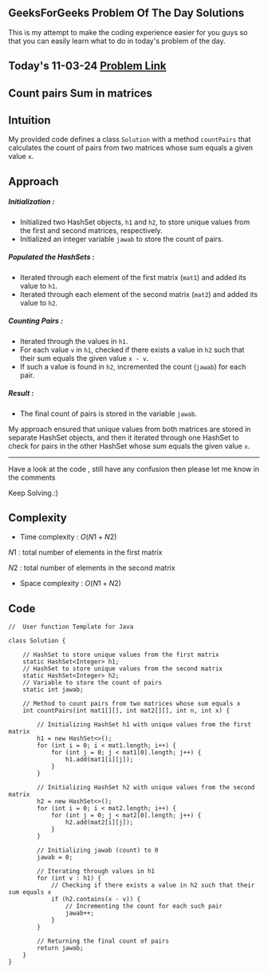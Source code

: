 ## GeeksForGeeks Problem Of The Day Solutions

This is my attempt to make the coding experience easier for you guys so that you can easily learn what to do in today's problem of the day.

## Today's 11-03-24 [Problem Link](https://www.geeksforgeeks.org/problems/count-pairs-sum-in-matrices4332/1)
## Count pairs Sum in matrices

## Intuition
My provided code defines a class `Solution` with a method `countPairs` that calculates the count of pairs from two matrices whose sum equals a given value `x`.

## Approach

##### Initialization :
- Initialized two HashSet objects, `h1` and `h2`, to store unique values from the first and second matrices, respectively.
- Initialized an integer variable `jawab` to store the count of pairs.

##### Populated the HashSets :
- Iterated through each element of the first matrix (`mat1`) and added its value to `h1`.
- Iterated through each element of the second matrix (`mat2`) and added its value to `h2`.

##### Counting Pairs :
- Iterated through the values in `h1`.
- For each value `v` in `h1`, checked if there exists a value in `h2` such that their sum equals the given value `x - v`.
- If such a value is found in `h2`, incremented the count (`jawab`) for each pair.

##### Result :
- The final count of pairs is stored in the variable `jawab`.

My approach ensured that unique values from both matrices are stored in separate HashSet objects, and then it iterated through one HashSet to check for pairs in the other HashSet whose sum equals the given value `x`.

---
Have a look at the code , still have any confusion then please let me know in the comments

Keep Solving.:)

## Complexity
- Time complexity : $O( N1 + N2 )$
<!-- Add your time complexity here, e.g. $$O())$$ -->
$N1$ : total number of elements in the first matrix

$N2$ : total number of elements in the second matrix
- Space complexity : $O( N1 + N2 )$
<!-- Add your space complexity here, e.g. $$O(n)$$ -->

## Code

```
//  User function Template for Java

class Solution {
    
    // HashSet to store unique values from the first matrix
    static HashSet<Integer> h1;
    // HashSet to store unique values from the second matrix
    static HashSet<Integer> h2;
    // Variable to store the count of pairs
    static int jawab;

    // Method to count pairs from two matrices whose sum equals x
    int countPairs(int mat1[][], int mat2[][], int n, int x) {
    
        // Initializing HashSet h1 with unique values from the first matrix
        h1 = new HashSet<>();
        for (int i = 0; i < mat1.length; i++) {
            for (int j = 0; j < mat1[0].length; j++) {
                h1.add(mat1[i][j]);
            }
        }

        // Initializing HashSet h2 with unique values from the second matrix
        h2 = new HashSet<>();
        for (int i = 0; i < mat2.length; i++) {
            for (int j = 0; j < mat2[0].length; j++) {
                h2.add(mat2[i][j]);
            }
        }

        // Initializing jawab (count) to 0
        jawab = 0;

        // Iterating through values in h1
        for (int v : h1) {
            // Checking if there exists a value in h2 such that their sum equals x
            if (h2.contains(x - v)) {
                // Incrementing the count for each such pair
                jawab++;
            }
        }

        // Returning the final count of pairs
        return jawab;
    }
}
```
